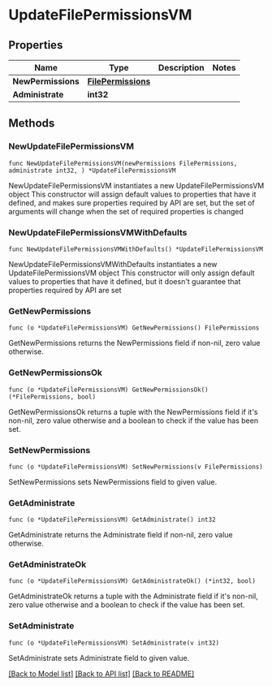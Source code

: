 # UpdateFilePermissionsVM

## Properties

Name | Type | Description | Notes
------------ | ------------- | ------------- | -------------
**NewPermissions** | [**FilePermissions**](FilePermissions.md) |  | 
**Administrate** | **int32** |  | 

## Methods

### NewUpdateFilePermissionsVM

`func NewUpdateFilePermissionsVM(newPermissions FilePermissions, administrate int32, ) *UpdateFilePermissionsVM`

NewUpdateFilePermissionsVM instantiates a new UpdateFilePermissionsVM object
This constructor will assign default values to properties that have it defined,
and makes sure properties required by API are set, but the set of arguments
will change when the set of required properties is changed

### NewUpdateFilePermissionsVMWithDefaults

`func NewUpdateFilePermissionsVMWithDefaults() *UpdateFilePermissionsVM`

NewUpdateFilePermissionsVMWithDefaults instantiates a new UpdateFilePermissionsVM object
This constructor will only assign default values to properties that have it defined,
but it doesn't guarantee that properties required by API are set

### GetNewPermissions

`func (o *UpdateFilePermissionsVM) GetNewPermissions() FilePermissions`

GetNewPermissions returns the NewPermissions field if non-nil, zero value otherwise.

### GetNewPermissionsOk

`func (o *UpdateFilePermissionsVM) GetNewPermissionsOk() (*FilePermissions, bool)`

GetNewPermissionsOk returns a tuple with the NewPermissions field if it's non-nil, zero value otherwise
and a boolean to check if the value has been set.

### SetNewPermissions

`func (o *UpdateFilePermissionsVM) SetNewPermissions(v FilePermissions)`

SetNewPermissions sets NewPermissions field to given value.


### GetAdministrate

`func (o *UpdateFilePermissionsVM) GetAdministrate() int32`

GetAdministrate returns the Administrate field if non-nil, zero value otherwise.

### GetAdministrateOk

`func (o *UpdateFilePermissionsVM) GetAdministrateOk() (*int32, bool)`

GetAdministrateOk returns a tuple with the Administrate field if it's non-nil, zero value otherwise
and a boolean to check if the value has been set.

### SetAdministrate

`func (o *UpdateFilePermissionsVM) SetAdministrate(v int32)`

SetAdministrate sets Administrate field to given value.



[[Back to Model list]](../README.md#documentation-for-models) [[Back to API list]](../README.md#documentation-for-api-endpoints) [[Back to README]](../README.md)


